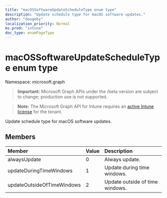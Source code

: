 ```yaml
---
title: "macOSSoftwareUpdateScheduleType enum type"
description: "Update schedule type for macOS software updates."
author: "dougeby"
localization_priority: Normal
ms.prod: "intune"
doc_type: enumPageType
---
```


# macOSSoftwareUpdateScheduleType enum type

Namespace: microsoft.graph

> **Important:** Microsoft Graph APIs under the /beta version are subject to change; production use is not supported.

> **Note:** The Microsoft Graph API for Intune requires an [active Intune license](https://go.microsoft.com/fwlink/?linkid=839381) for the tenant.

Update schedule type for macOS software updates.

## Members
|Member|Value|Description|
|:---|:---|:---|
|alwaysUpdate|0|Always update.|
|updateDuringTimeWindows|1|Update during time windows.|
|updateOutsideOfTimeWindows|2|Update outside of time windows.|





